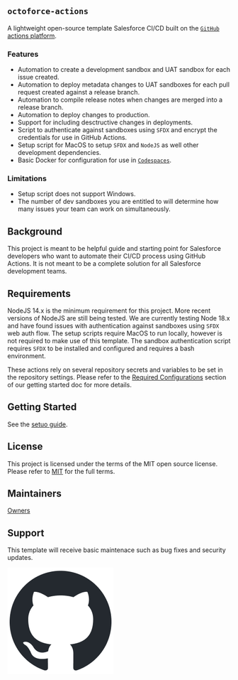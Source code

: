 ## `octoforce-actions`

A lightweight open-source template Salesforce CI/CD built on the [`GitHub` actions platform](https://github.com/features/actions).

### Features

- Automation to create a development sandbox and UAT sandbox for each issue created.
- Automation to deploy metadata changes to UAT sandboxes for each pull request created against a release branch.
- Automation to compile release notes when changes are merged into a release branch.
- Automation to deploy changes to production.
- Support for including desctructive changes in deployments.
- Script to authenticate against sandboxes using `SFDX` and encrypt the credentials for use in GitHub Actions.
- Setup script for MacOS to setup `SFDX` and `NodeJS` as well other development dependencies.
- Basic Docker for configuration for use in [`Codespaces`](https://github.com/features/codespaces).

### Limitations

- Setup script does not support Windows.
- The number of dev sandboxes you are entitled to will determine how many issues your team can work on simultaneously.

## Background

This project is meant to be helpful guide and starting point for Salesforce developers who want to automate their CI/CD process using GitHub Actions. It is not meant to be a complete solution for all Salesforce development teams.

## Requirements

NodeJS 14.x is the minimum requirement for this project. More recent versions of NodeJS are still being tested. We are currently testing Node 18.x and have found issues with authentication against sandboxes using `SFDX` web auth flow.
The setup scripts require MacOS to run locally, however is not required to make use of this template.
The sandbox authentication script requires `SFDX` to be installed and configured and requires a bash environment.

These actions rely on several repository secrets and variables to be set in the repository settings. Please refer to the [Required Configurations](./docs/Getting%20Started.md) section of our getting started doc for more details.

## Getting Started

See the [setuo guide](docs/Getting%20Started.md).

## License

This project is licensed under the terms of the MIT open source license. Please refer to [MIT](./LICENSE.md) for the full terms.

## Maintainers

[Owners](./CODEOWNERS)

## Support

This template will receive basic maintenace such as bug fixes and security updates.

![GitHub Logo](./github-mark.png)
